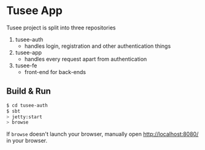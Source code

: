 # Tusee App

Tusee project is split into three repositories

1. tusee-auth
    - handles login, registration and other authentication things
2. tusee-app
    - handles every request apart from authentication
3. tusee-fe
   - front-end for back-ends

## Build & Run ##

```sh
$ cd tusee-auth
$ sbt
> jetty:start
> browse
```

If `browse` doesn't launch your browser, manually open [http://localhost:8080/](http://localhost:5000/) in your browser.
